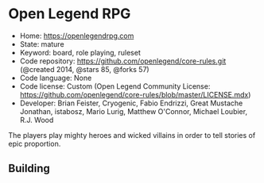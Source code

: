 # Open Legend RPG

- Home: https://openlegendrpg.com
- State: mature
- Keyword: board, role playing, ruleset
- Code repository: https://github.com/openlegend/core-rules.git (@created 2014, @stars 85, @forks 57)
- Code language: None
- Code license: Custom (Open Legend Community License: https://github.com/openlegend/core-rules/blob/master/LICENSE.mdx)
- Developer: Brian Feister, Cryogenic, Fabio Endrizzi, Great Mustache Jonathan, istabosz, Mario Lurig, Matthew O'Connor, Michael Loubier, R.J. Wood

The players play mighty heroes and wicked villains in order to tell stories of epic proportion.

## Building
